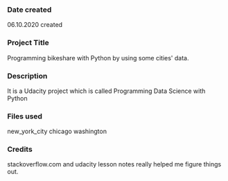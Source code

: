 ### Date created
06.10.2020 created

### Project Title
Programming bikeshare with Python by using some cities' data.

### Description
It is a Udacity project which is called Programming Data Science with Python

### Files used
new_york_city
chicago
washington

### Credits
stackoverflow.com and udacity lesson notes really helped me figure things out.

